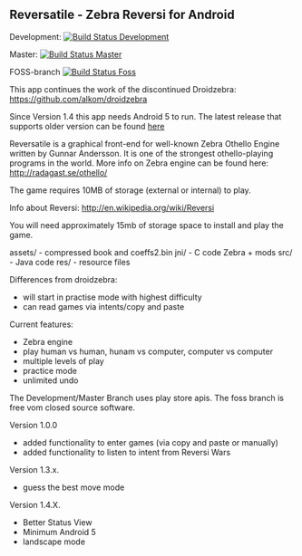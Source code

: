 Reversatile - Zebra Reversi for Android 
---------------------------------------------------------------

Development: [![Build Status Development](https://travis-ci.org/oers/reversatile.svg?branch=development)](https://travis-ci.org/oers/reversatile)

Master: [![Build Status Master](https://travis-ci.org/oers/reversatile.svg?branch=master)](https://travis-ci.org/oers/reversatile)

FOSS-branch [![Build Status Foss](https://travis-ci.org/oers/reversatile.svg?branch=foss)](https://travis-ci.org/oers/reversatile)

This app continues the work of the discontinued Droidzebra: https://github.com/alkom/droidzebra

Since Version 1.4 this app needs Android 5 to run. The latest release that supports older version can be found [here](https://github.com/oers/reversatile/releases/tag/1.3.11)


Reversatile is a graphical front-end for well-known Zebra Othello
Engine written by Gunnar Andersson. It is one of the strongest
othello-playing programs in the world. More info on Zebra engine
can be found here: http://radagast.se/othello/

The game requires 10MB of storage (external or internal) to play.

Info about Reversi: http://en.wikipedia.org/wiki/Reversi

You will need approximately 15mb of storage space to install
and play the game.

assets/ - compressed book and coeffs2.bin
jni/ - C code Zebra + mods
src/ - Java code
res/ - resource files

Differences from droidzebra:
- will start in practise mode with highest difficulty
- can read games via intents/copy and paste

Current features:
- Zebra engine
- play human vs human, hunam vs computer, computer vs computer
- multiple levels of play
- practice mode
- unlimited undo

The Development/Master Branch uses play store apis. The foss branch is free vom closed source software.


Version 1.0.0

- added functionality to enter games (via copy and paste or manually)
- added functionality to listen to intent from Reversi Wars

Version 1.3.x.
 - guess the best move mode

Version 1.4.X.
  - Better Status View
  - Minimum Android 5
  - landscape mode
